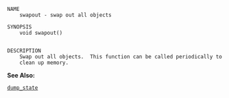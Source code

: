 
```
NAME
	swapout - swap out all objects

SYNOPSIS
	void swapout()


DESCRIPTION
	Swap out all objects.  This function can be called periodically to
	clean up memory.

```

**See Also:**

 [`dump_state`](./dump_state.md)
